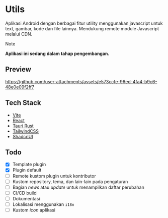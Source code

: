 # Utils

Aplikasi Android dengan berbagai fitur utility menggunakan javascript untuk text, gambar, kode dan file lainnya. Mendukung remote module Javascript melalui CDN.

> [!note]
> **Aplikasi ini sedang dalam tahap pengembangan.**

## Preview

https://github.com/user-attachments/assets/e573ccfe-96ed-4fa4-b9c6-48e0e09f2ff7

## Tech Stack

- [Vite](https://vite.dev/)
- [React](https://react.dev/)
- [Tauri Rust](https://v2.tauri.app/)
- [TailwindCSS](https://tailwindcss.com/)
- [ShadcnUI](https://ui.shadcn.com/)

## Todo

- [x] Template plugin
- [x] Plugin default
- [ ] Remote kustom plugin untuk kontributor
- [ ] Kustom repository, tema, dan lain-lain pada pengaturan
- [ ] Bagian _news_ atau _update_ untuk menampilkan daftar perubahan
- [ ] CI/CD build
- [ ] Dokumentasi
- [ ] Lokalisasi menggunakan `i18n`
- [ ] Kustom _icon_ aplikasi
